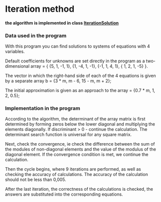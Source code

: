 # Iteration method

#### the algorithm is implemented in class [IterationSolution](./IterationSolution.java)

### Data used in the program

With this program you can find solutions to systems of equations with 4 variables.

Default coefficients for unknowns are set directly in the program as a two-dimensional array 
= { {5, 1, -1, 1}, {1, -4, 1, -1}, {-1, 1, 4, 1}, { 1, 2, 1, -5} }.

The vector in which the right-hand side of each of the 4 equations
is given by a separate array b = {3 * m, m - 6, 15 - m, m + 2};

The initial approximation is given as an approach to the array = {0.7 * m, 1, 2, 0.5};

### Implementation in the program

According to the algorithm, the determinant of the array matrix 
is first determined by forming zeros below the lower diagonal and 
multiplying the elements diagonally. If discriminant > 0 - continue the calculation.
The determinant search function is universal for any square matrix.

Next, check the convergence, ie check the difference between the sum of the modules
of non-diagonal elements and the value of the modulus of the diagonal element. 
If the convergence condition is met, we continue the calculation.

Then the cycle begins, where 9 iterations are performed, 
as well as checking the accuracy of calculations. 
The accuracy of the calculation should not be less than 0,005.

After the last iteration, the correctness of the calculations is checked,
the answers are substituted into the corresponding equations.